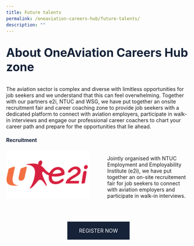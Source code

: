 ```yaml
---
title: Future talents
permalink: /oneaviation-careers-hub/future-talents/
description: ""
---
```

<p style="color: #152238; font-size: 2rem;font-weight :bold;">About OneAviation Careers Hub zone</p>
<p style="font-size:normal;">The aviation sector is complex and diverse with limitless opportunities for job seekers and we understand that this can feel overwhelming. Together with our partners e2i, NTUC and WSG, we have put together an onsite recruitment fair and career coaching zone to provide job seekers with a dedicated platform to connect with aviation employers, participate in walk-in interviews and engage our professional career coachers to chart your career path and prepare for the opportunities that lie ahead.</p>

<h4 style="color: #152238; font-weight : bold;">Recruitment</h4>

<div style="display: flex; flex-direction: row;margin-bottom: 4rem;">
	<div style="flex: 50%; padding-right: 1.5rem;"><img src="/images/e2iimg.png" alt="hero"></div>
	<div style="flex: 50%; padding-left: 1.5rem;"><p style="font-size:normal;">Jointly organised with NTUC Employment and Employability Institute (e2i), we have put together an on-site recruitement fair for job seekers to connect with aviation employers and participate in walk-in interviews.</p></div>
	</div>
<center><a style="padding: 1rem; padding-left: 2rem; padding-right: 2rem; background: #152238; color: white;border-radius: 0; text-decoration:none;" href="">REGISTER NOW</a></center>

<style>#main-content .bp-section.bp-section-pagetitle, .bottom-navigation a {background-color: #153821 !important;}</style>